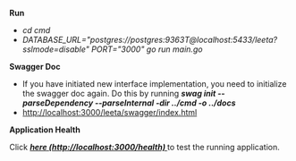 
<b>Run</b>
<ul>
    <li><i>cd cmd</i></li>
    <li><i>DATABASE_URL="postgres://postgres:9363T@localhost:5433/leeta?sslmode=disable" PORT="3000" go run main.go</i></li>
</ul>

<b>Swagger Doc</b>
<ul>
    <li>If you have initiated new interface implementation, you need to initialize the swagger doc again. Do this by running 
        <b><i>swag init --parseDependency --parseInternal -dir ../cmd -o ../docs</i></b>
    </li>

<li>
    <a href="http://localhost:3000/leeta/swagger/index.html">http://localhost:3000/leeta/swagger/index.html</a>
</li>
</ul>


<b>Application Health</b>
<p>Click <i><b><a href="http://localhost:3000/health">here (http://localhost:3000/health) </a></b></i> to test the running application.</p>

